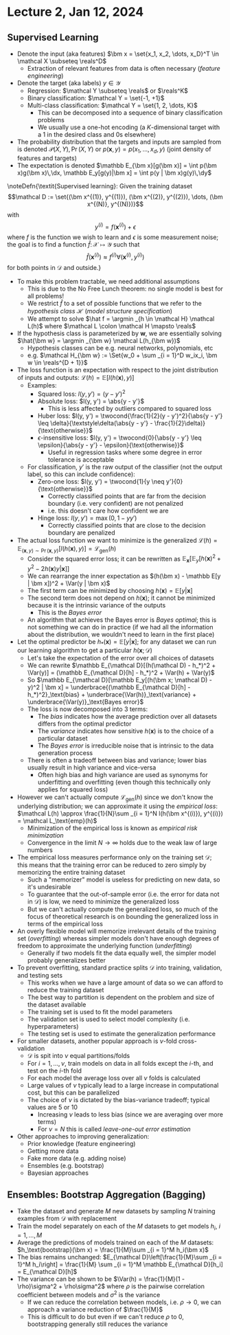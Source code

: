 # Lecture 2, Jan 12, 2024

## Supervised Learning

* Denote the input (aka features) $\bm x = \set{x_1, x_2, \dots, x_D}^T \in \mathcal X \subseteq \reals^D$
	* Extraction of relevant features from data is often necessary (*feature engineering*)
* Denote the target (aka labels) $y \in \mathcal Y$
	* Regression: $\mathcal Y \subseteq \reals$ or $\reals^K$
	* Binary classification: $\mathcal Y = \set{-1, +1}$
	* Multi-class classification: $\mathcal Y = \set{1, 2, \dots, K}$
		* This can be decomposed into a sequence of binary classification problems
		* We usually use a one-hot encoding (a $K$-dimensional target with a 1 in the desired class and 0s elsewhere)
* The probability distribution that the targets and inputs are sampled from is denoted $\mathcal P(X, Y), \Pr(X, Y)$ or $p(\bm x, y) = p(x_1, \dots, x_d, y)$ (joint density of features and targets)
* The expectation is denoted $\mathbb E_{\bm x}[g(\bm x)] = \int p(\bm x)g(\bm x)\,\dx, \mathbb E_y[g(y)|\bm x] = \int p(y | \bm x)g(y)\,\dy$

\noteDefn{\textit{Supervised learning}: Given the training dataset $$\mathcal D := \set{(\bm x^{(1)}, y^{(1)}), (\bm x^{(2)}, y^{(2)}), \dots, (\bm x^{(N)}, y^{(N)})}$$with $$y^{(i)} = f(\bm x^{(i)}) + \epsilon$$where $f$ is the function we wish to learn and $\epsilon$ is some measurement noise; the goal is to find a function $\hat f \colon \mathcal X \mapsto \mathcal Y$ such that $$\hat f(\bm x^{(i)}) \approx f^{(i)} \forall (\bm x^{(i)}, y^{(i)})$$for both points in $\mathcal D$ and outside.}

* To make this problem tractable, we need additional assumptions
	* This is due to the No Free Lunch theorem: no single model is best for all problems!
	* We restrict $\hat f$ to a set of possible functions that we refer to the *hypothesis class* $\mathcal H$ (*model structure specification*)
	* We attempt to solve $\hat f = \argmin _{h \in \mathcal H} \mathcal L(h)$ where $\mathcal L \colon \mathcal H \mapsto \reals$
* If the hypothesis class is parameterized by $\bm w$, we are essentially solving $\hat{\bm w} = \argmin _{\bm w} \mathcal L(h_{\bm w})$
	* Hypothesis classes can be e.g. neural networks, polynomials, etc
	* e.g. $\mathcal H_{\bm w} := \Set{w_0 + \sum _{i = 1}^D w_ix_i, \bm w \in \reals^{D + 1}}$
* The loss function is an expectation with respect to the joint distribution of inputs and outputs: $\mathcal L(h) = \mathbb E[l(h(\bm x), y)]$
	* Examples:
		* Squared loss: $l(y, y') = (y - y')^2$
		* Absolute loss: $l(y, y') = \abs{y - y'}$
			* This is less affected by outliers compared to squared loss
		* Huber loss: $l(y, y') = \twocond{\frac{1}{2}(y - y')^2}{\abs{y - y'} \leq \delta}{\textstyle\delta(\abs{y - y'} - \frac{1}{2}\delta)}{\text{otherwise}}$
		* $\epsilon$-insensitive loss: $l(y, y') = \twocond{0}{\abs{y - y'} \leq \epsilon}{\abs{y - y'} - \epsilon}{\text{otherwise}}$
			* Useful in regression tasks where some degree in error tolerance is acceptable
	* For classification, $y'$ is the raw output of the classifier (not the output label, so this can include confidence):
		* Zero-one loss: $l(y, y') = \twocond{1}{y \neq y'}{0}{\text{otherwise}}$
			* Correctly classified points that are far from the decision boundary (i.e. very confident) are not penalized
			* i.e. this doesn't care how confident we are
		* Hinge loss: $l(y, y') = \max(0, 1 - yy')$
			* Correctly classified points that are close to the decision boundary are penalized
* The actual loss function we want to minimize is the generalized $\mathcal L(h) = \mathbb E_{(\bm x, y) \sim \Pr(\bm x, y)}[l(h(\bm x), y)] = \mathcal L_\text{gen}(h)$
	* Consider the squared error loss; it can be rewritten as $\mathbb E_{\bm x}[\mathbb E_y[h(\bm x)^2 + y^2 - 2h(\bm x)y | \bm x]]$
	* We can rearrange the inner expectation as $(h(\bm x) - \mathbb E[y | \bm x])^2 + \Var(y | \bm x)$
	* The first term can be minimized by choosing $h(\bm x) = \mathbb E[y | \bm x]$
	* The second term does not depend on $h(\bm x)$; it cannot be minimized because it is the intrinsic variance of the outputs
		* This is the *Bayes error*
	* An algorithm that achieves the Bayes error is *Bayes optimal*; this is not something we can do in practice (if we had all the information about the distribution, we wouldn't need to learn in the first place)
* Let the optimal predictor be $h_*(\bm x) = \mathbb E[y|\bm x]$; for any dataset we can run our learning algorithm to get a particular $h(\bm x; \mathcal D)$
	* Let's take the expectation of the error over all choices of datasets
	* We can rewrite $\mathbb E_{\mathcal D}[(h(\mathcal D) - h_*)^2 + \Var(y)] = (\mathbb E_{\mathcal D}[h] - h_*)^2 + \Var(h) + \Var(y)$
	* So $\mathbb E_{\mathcal D}[\mathbb E_y[(h(\bm x; \mathcal D) - y)^2 | \bm x] = \underbrace{(\mathbb E_{\mathcal D}[h] - h_*)^2}_\text{bias} + \underbrace{\Var(h)}_\text{variance} + \underbrace{\Var(y)}_\text{Bayes error}$
	* The loss is now decomposed into 3 terms:
		* The *bias* indicates how the average prediction over all datasets differs from the optimal predictor
		* The *variance* indicates how sensitive $h(\bm x)$ is to the choice of a particular dataset
		* The *Bayes error* is irreducible noise that is intrinsic to the data generation process
	* There is often a tradeoff between bias and variance; lower bias usually result in high variance and vice-versa
		* Often high bias and high variance are used as synonyms for underfitting and overfitting (even though this technically only applies for squared loss)
* However we can't actually compute $\mathcal L_\text{gen}(h)$ since we don't know the underlying distribution; we can approximate it using the *empirical loss*: $\mathcal L(h) \approx \frac{1}{N}\sum _{i = 1}^N l(h(\bm x^{(i)}), y^{(i)}) = \mathcal L_\text{emp}(h)$
	* Minimization of the empirical loss is known as *empirical risk minimization*
	* Convergence in the limit $N \to \infty$ holds due to the weak law of large numbers
* The empirical loss measures performance only on the training set $\mathcal D$; this means that the training error can be reduced to zero simply by memorizing the entire training dataset
	* Such a "memorizer" model is useless for predicting on new data, so it's undesirable
	* To guarantee that the out-of-sample error (i.e. the error for data not in $\mathcal D$) is low, we need to minimize the generalized loss
	* But we can't actually compute the generalized loss, so much of the focus of theoretical research is on bounding the generalized loss in terms of the empirical loss
* An overly flexible model will memorize irrelevant details of the training set (*overfitting*) whereas simpler models don't have enough degrees of freedom to approximate the underlying function (*underfitting*)
	* Generally if two models fit the data equally well, the simpler model probably generalizes better
* To prevent overfitting, standard practice splits $\mathcal D$ into training, validation, and testing sets
	* This works when we have a large amount of data so we can afford to reduce the training dataset
	* The best way to partition is dependent on the problem and size of the dataset available
	* The training set is used to fit the model parameters
	* The validation set is used to select model complexity (i.e. hyperparameters)
	* The testing set is used to estimate the generalization performance
* For smaller datasets, another popular approach is $\nu$-fold cross-validation
	* $\mathcal D$ is spit into $\nu$ equal partitions/folds
	* For $i = 1, \dots, \nu$, train models on data in all folds except the $i$-th, and test on the $i$-th fold
	* For each model the average loss over all $\nu$ folds is calculated
	* Large values of $\nu$ typically lead to a large increase in computational cost, but this can be parallelized
	* The choice of $\nu$ is dictated by the bias-variance tradeoff; typical values are 5 or 10
		* Increasing $\nu$ leads to less bias (since we are averaging over more terms)
		* For $\nu = N$ this is called *leave-one-out error estimation*
* Other approaches to improving generalization:
	* Prior knowledge (feature engineering)
	* Getting more data
	* Fake more data (e.g. adding noise)
	* Ensembles (e.g. bootstrap)
	* Bayesian approaches

## Ensembles: Bootstrap Aggregation (Bagging)

* Take the dataset and generate $M$ new datasets by sampling $N$ training examples from $\mathcal D$ with replacement
* Train the model separately on each of the $M$ datasets to get models $h_i$, $i = 1, \dots, M$
* Average the predictions of models trained on each of the $M$ datasets: $h_\text{bootstrap}(\bm x) = \frac{1}{M}\sum _{i = 1}^M h_i(\bm x)$
* The bias remains unchanged: $E_{\mathcal D}\left[\frac{1}{M}\sum _{i = 1}^M h_i\right] = \frac{1}{M} \sum _{i = 1}^M \mathbb E_{\mathcal D}[h_i] = E_{\mathcal D}[h]$
* The variance can be shown to be $\Var(h) = \frac{1}{M}(1 - \rho)\sigma^2 + \rho\sigma^2$ where $\rho$ is the pairwise correlation coefficient between models and $\sigma^2$ is the variance
	* If we can reduce the correlation between models, i.e. $\rho \to 0$, we can approach a variance reduction of $\frac{1}{M}$
	* This is difficult to do but even if we can't reduce $\rho$ to 0, bootstrapping generally still reduces the variance

